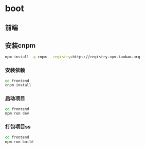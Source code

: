 # boot

## 前端

## 安装cnpm
``` bash
npm install -g cnpm --registry=https://registry.npm.taobao.org
```

### 安装依赖
``` bash
cd frontend
cnpm install
```

### 启动项目
``` bash
cd frontend
npm run dev
```

### 打包项目ss
``` bash
cd frontend
npm run build
```
